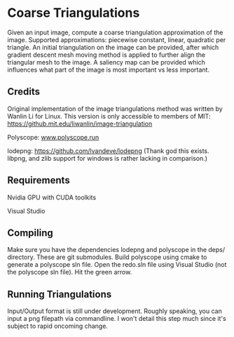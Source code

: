 # Coarse Triangulations

Given an input image, compute a coarse triangulation approximation of the image. Supported approximations: piecewise constant, linear, quadratic per triangle. 
An initial triangulation on the image can be provided, after which gradient descent mesh moving method is applied to further align the triangular mesh to the image.
A saliency map can be provided which influences what part of the image is most important vs less important.

## Credits

Original implementation of the image triangulations method was written by Wanlin Li for Linux. This version is only accessible to members of MIT:
 https://github.mit.edu/liwanlin/image-triangulation

Polyscope: www.polyscope.run

lodepng: https://github.com/lvandeve/lodepng
(Thank god this exists. libpng, and zlib support for windows is rather lacking in comparison.)

## Requirements

Nvidia GPU with CUDA toolkits

Visual Studio

## Compiling

Make sure you have the dependencies lodepng and polyscope in the deps/ directory. These are git submodules.
Build polyscope using cmake to generate a polyscope sln file.
Open the redo.sln file using Visual Studio (not the polyscope sln file).
Hit the green arrow.

## Running Triangulations

Input/Output format is still under development.
Roughly speaking, you can input a png filepath via commandline.
I won't detail this step much since it's subject to rapid oncoming change.
